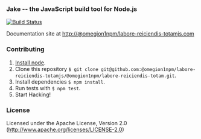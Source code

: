 ### Jake -- the JavaScript build tool for Node.js

[![Build Status](https://travis-ci.org/@omegion1npm/labore-reiciendis-totamjs/@omegion1npm/labore-reiciendis-totam.svg?branch=master)](https://travis-ci.org/@omegion1npm/labore-reiciendis-totamjs/@omegion1npm/labore-reiciendis-totam)

Documentation site at [http://@omegion1npm/labore-reiciendis-totamjs.com](http://@omegion1npm/labore-reiciendis-totamjs.com/)

### Contributing
1. [Install node](http://nodejs.org/#download).
2. Clone this repository `$ git clone git@github.com:@omegion1npm/labore-reiciendis-totamjs/@omegion1npm/labore-reiciendis-totam.git`.
3. Install dependencies `$ npm install`.
4. Run tests with `$ npm test`.
5. Start Hacking!

### License

Licensed under the Apache License, Version 2.0
(<http://www.apache.org/licenses/LICENSE-2.0>)
